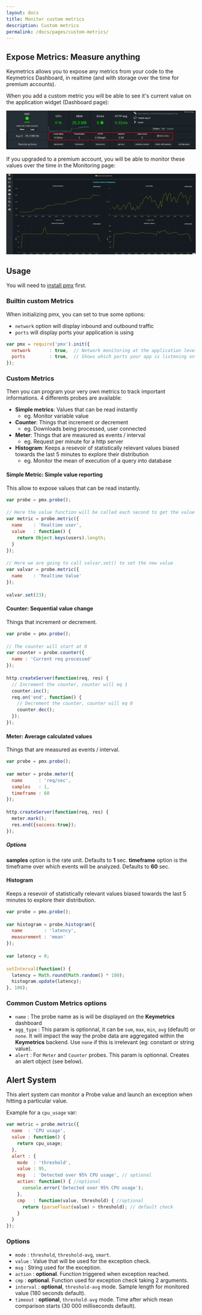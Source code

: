 ```yaml
---
layout: docs
title: Monitor custom metrics
description: Custom metrics
permalink: /docs/pages/custom-metrics/
---
```


## Expose Metrics: Measure anything

Keymetrics allows you to expose any metrics from your code to the Keymetrics Dashboard, in realtime (and with storage over the time for premium accounts).

When you add a custom metric you will be able to see it's current value on the application widget (Dashboard page):

<img src="/images/custom-metric.png" alt="Custom metrics"/>

If you upgraded to a premium account, you will be able to monitor these values over the time in the Monitoring page:

<img src="/images/custom-metric-2.png" alt="Custom metrics over time"/>

## Usage

You will need to [install pmx](/docs/usage/install-pmx/) first.

### Builtin custom Metrics

When initializing pmx, you can set to true some options:

- `network` option will display inbound and outbound traffic
- `ports` will display ports your application is using

```javascript
var pmx = require('pmx').init({
  network       : true,  // Network monitoring at the application level
  ports         : true,  // Shows which ports your app is listening on (default: false)
});
```

### Custom Metrics

Then you can program your very own metrics to track important informations. 4 differents probes are available:

- **Simple metrics**: Values that can be read instantly
    - eg. Monitor variable value
- **Counter**: Things that increment or decrement
    - eg. Downloads being processed, user connected
- **Meter**: Things that are measured as events / interval
    - eg. Request per minute for a http server
- **Histogram**: Keeps a resevoir of statistically relevant values biased towards the last 5 minutes to explore their distribution
    - eg. Monitor the mean of execution of a query into database

#### Simple Metric: Simple value reporting

This allow to expose values that can be read instantly.

```javascript
var probe = pmx.probe();

// Here the value function will be called each second to get the value
var metric = probe.metric({
  name    : 'Realtime user',
  value   : function() {
    return Object.keys(users).length;
  }
});

// Here we are going to call valvar.set() to set the new value
var valvar = probe.metric({
  name    : 'Realtime Value'
});

valvar.set(23);
```

#### Counter: Sequential value change

Things that increment or decrement.

```javascript
var probe = pmx.probe();

// The counter will start at 0
var counter = probe.counter({
  name : 'Current req processed'
});

http.createServer(function(req, res) {
  // Increment the counter, counter will eq 1
  counter.inc();
  req.on('end', function() {
    // Decrement the counter, counter will eq 0
    counter.dec();
  });
});
```

#### Meter: Average calculated values

Things that are measured as events / interval.

```javascript
var probe = pmx.probe();

var meter = probe.meter({
  name      : 'req/sec',
  samples   : 1,
  timeframe : 60
});

http.createServer(function(req, res) {
  meter.mark();
  res.end({success:true});
});
```

##### Options

**samples** option is the rate unit. Defaults to **1** sec.
**timeframe** option is the timeframe over which events will be analyzed. Defaults to **60** sec.

#### Histogram

Keeps a resevoir of statistically relevant values biased towards the last 5 minutes to explore their distribution.

```javascript
var probe = pmx.probe();

var histogram = probe.histogram({
  name        : 'latency',
  measurement : 'mean'
});

var latency = 0;

setInterval(function() {
  latency = Math.round(Math.random() * 100);
  histogram.update(latency);
}, 100);
```

### Common Custom Metrics options

- `name` : The probe name as is will be displayed on the **Keymetrics** dashboard
- `agg_type` : This param is optionnal, it can be `sum`, `max`, `min`, `avg` (default) or `none`. It will impact the way the probe data are aggregated within the **Keymetrics** backend. Use `none` if this is irrelevant (eg: constant or string value).
- `alert` : For `Meter` and `Counter` probes. This param is optionnal. Creates an alert object (see below).

## Alert System

This alert system can monitor a Probe value and launch an exception when hitting a particular value.

Example for a `cpu_usage` var:

```javascript
var metric = probe.metric({
  name  : 'CPU usage',
  value : function() {
    return cpu_usage;
  },
  alert : {
    mode  : 'threshold',
    value : 95,
    msg   : 'Detected over 95% CPU usage', // optional
    action: function() { //optional
      console.error('Detected over 95% CPU usage');
    },
    cmp   : function(value, threshold) { //optional
      return (parseFloat(value) > threshold); // default check
    }
  }
});
```

### Options

- `mode` : `threshold`, `threshold-avg`, `smart`.
- `value` : Value that will be used for the exception check.
- `msg` : String used for the exception.
- `action` :  **optional**. Function triggered when exception reached.
- `cmp` : **optional**. Function used for exception check taking 2 arguments.
- `interval` : **optional**, `threshold-avg` mode. Sample length for monitored value (180 seconds default).
- `timeout` : **optional**, `threshold-avg` mode. Time after which mean comparison starts (30 000 milliseconds default).
